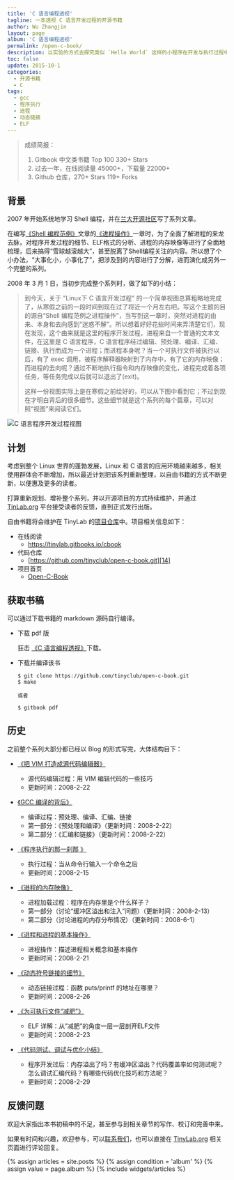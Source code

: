 ```yaml
---
title: 'C 语言编程透视'
tagline: 一本透视 C 语言开发过程的开源书籍
author: Wu Zhangjin
layout: page
album: 'C 语言编程透视'
permalink: /open-c-book/
description: 以实验的方式去探究类似 `Hello World` 这样的小程序在开发与执行过程中的微妙变化，一层层揭开 C 语言开发过程的神秘面纱，透视背后的秘密，不断享受醍醐灌顶的美妙。
toc: false
update: 2015-10-1
categories:
  - 开源书籍
  - C
tags:
  - gcc
  - 程序执行
  - 进程
  - 动态链接
  - ELF
---
```


> 成绩简报：
> 1. Gitbook 中文类书籍 Top 100 330+ Stars
> 2. 过去一年，在线阅读量 45000+，下载量 22000+
> 3. Github 仓库，270+ Stars 119+ Forks

## 背景

2007 年开始系统地学习 Shell 编程，并在[兰大开源社区][1]写了系列文章。

在编写[《Shell 编程范例》][2]文章的[《进程操作》][3]一章时，为了全面了解进程的来龙去脉，对程序开发过程的细节、ELF格式的分析、进程的内存映像等进行了全面地梳理，后来搞得“雪球越滚越大”，甚至脱离了Shell编程关注的内容。所以想了个小办法，“大事化小，小事化了”，把涉及到的内容进行了分解，进而演化成另外一个完整的系列。

2008 年 3 月 1 日，当初步完成整个系列时，做了如下的小结：

> 到今天，关于 "Linux下 C 语言开发过程" 的一个简单视图总算粗略地完成了，从寒假之前的一段时间到现在过了将近一个月左右吧。写这个主题的目的源自“Shell 编程范例之进程操作”，当写到这一章时，突然对进程的由来、本身和去向感到“迷惑不解”。所以想着好好花些时间来弄清楚它们，现在发现，这个由来就是这里的程序开发过程，进程来自一个普通的文本文件，在这里是 C 语言程序，C 语言程序经过编辑、预处理、编译、汇编、链接、执行而成为一个进程；而进程本身呢？当一个可执行文件被执行以后，有了 exec 调用，被程序解释器映射到了内存中，有了它的内存映像；而进程的去向呢？通过不断地执行指令和内存映像的变化，进程完成着各项任务，等任务完成以后就可以退出了(exit)。
> 
> 这样一份视图实际上是在寒假之前绘好的，可以从下图中看到它；不过到现在才明白背后的很多细节。这些细节就是这个系列的每个篇章，可以对照“视图”来阅读它们。

![C 语言程序开发过程视图][4]

## 计划

考虑到整个 Linux 世界的蓬勃发展，Linux 和 C 语言的应用环境越来越多，相关使用群体会不断增加，所以最近计划把该系列重新整理，以自由书籍的方式不断更新，以便惠及更多的读者。

打算重新规划、增补整个系列，并以开源项目的方式持续维护，并通过 [TinLab.org][13] 平台接受读者的反馈，直到正式发行出版。

自由书籍将会维护在 TinyLab 的[项目仓库][14]中。项目相关信息如下：

* 在线阅读
  * <https://tinylab.gitbooks.io/cbook>
* 代码仓库
  * [https://github.com/tinyclub/open-c-book.git][14]
* 项目首页
  * [Open-C-Book](/open-c-book/)

## 获取书稿

可以通过下载书籍的 markdown 源码自行编译。

* 下载 pdf 版

  狂击 [《C 语言编程透视》][15]下载。

* 下载并编译该书

      $ git clone https://github.com/tinyclub/open-c-book.git
      $ make

      或者

      $ gitbook pdf

## 历史

之前整个系列大部分都已经以 Blog 的形式写完，大体结构目下：

  * [《把 VIM 打造成源代码编辑器》][5]
    
      * 源代码编辑过程：用 VIM 编辑代码的一些技巧
      * 更新时间：2008-2-22

  * [《GCC 编译的背后》][6]
    
      * 编译过程：预处理、编译、汇编、链接
      * 第一部分：《预处理和编译》（更新时间：2008-2-22）
      * 第二部分：《汇编和链接》（更新时间：2008-2-22）

  * [《程序执行的那一刹那 》][7]
    
      * 执行过程：当从命令行输入一个命令之后
      * 更新时间：2008-2-15

  * [《进程的内存映像》][8]
    
      * 进程加载过程：程序在内存里是个什么样子？
      * 第一部分（讨论“缓冲区溢出和注入”问题）（更新时间：2008-2-13）
      * 第二部分（讨论进程的内存分布情况）（更新时间：2008-6-1）

  * [《进程和进程的基本操作》][9]
    
      * 进程操作：描述进程相关概念和基本操作
      * 更新时间：2008-2-21

  * [《动态符号链接的细节》][10]
    
      * 动态链接过程：函数 puts/printf 的地址在哪里？
      * 更新时间：2008-2-26

  * [《为可执行文件“减肥”》][11]
    
      * ELF 详解：从”减肥”的角度一层一层剖开ELF文件
      * 更新时间：2008-2-23

  * [《代码测试、调试与优化小结》][12]
    
      * 程序开发过后：内存溢出了吗？有缓冲区溢出？代码覆盖率如何测试呢？怎么调试汇编代码？有哪些代码优化技巧和方法呢？
      * 更新时间：2008-2-29

## 反馈问题

欢迎大家指出本书初稿中的不足，甚至参与到相关章节的写作、校订和完善中来。

如果有时间和兴趣，欢迎参与，可以[联系我们][16]，也可以直接在 [TinyLab.org][17] 相关页面进行评论回复。

<section id="home">
  {% assign articles = site.posts %}
  {% assign condition = 'album' %}
  {% assign value = page.album %}
  {% include widgets/articles %}
</section>


 [1]: http://oss.lzu.edu.cn
 [2]: https://tinylab.gitbooks.io/shellbook
 [3]: /shell-programming-paradigm-of-process-operations/
 [4]: /wp-content/uploads/2014/03/c_dev_procedure.jpg
 [5]: /make-vim-source-code-editor/
 [6]: /behind-the-gcc-compiler/
 [7]: /program-execution-the-moment/
 [8]: /process-memory-image/
 [9]: /process-and-basic-operation/
 [10]: /details-of-a-dynamic-symlink/
 [11]: /as-an-executable-file-to-slim-down/
 [12]: /testing-debugging-and-optimization-of-code-summary/
 [13]: /
 [14]: https://github.com/tinyclub/open-c-book
 [15]: https://legacy.gitbook.com/download/pdf/book/tinylab/cbook
 [16]: /about/
 [17]: /the-c-programming-language-insight-publishing-version-0-01/
